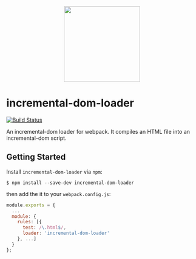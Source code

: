 <div align="center">
  <a href="https://github.com/webpack/webpack">
    <img width="200" height="200" src="https://webpack.js.org/assets/icon-square-big.svg">
  </a>
</div>

# incremental-dom-loader
[![Build Status](https://travis-ci.org/helloIAmPau/incremental-dom-loader.svg?branch=master)](https://travis-ci.org/helloIAmPau/incremental-dom-loader)

An incremental-dom loader for webpack. It compiles an HTML file into an incremental-dom script.

## Getting Started

Install `incremental-dom-loader` via `npm`:

```console
$ npm install --save-dev incremental-dom-loader
```

then add the it to your `webpack.config.js`:

```js
module.exports = {
  ...
  module: {
    rules: [{
      test: /\.html$/,
      loader: 'incremental-dom-loader'
    }, ...]
  }
};
```
